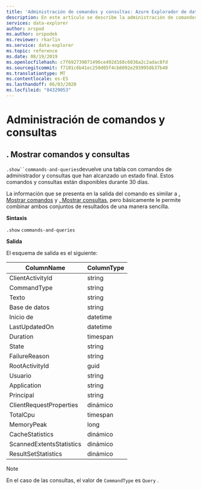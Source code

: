 ```yaml
---
title: 'Administración de comandos y consultas: Azure Explorador de datos'
description: En este artículo se describe la administración de comandos y consultas en Azure Explorador de datos.
services: data-explorer
author: orspod
ms.author: orspodek
ms.reviewer: rkarlin
ms.service: data-explorer
ms.topic: reference
ms.date: 08/19/2019
ms.openlocfilehash: c7f692739071496ce492d168c6036a2c2adac8fd
ms.sourcegitcommit: f7101c6b41ec250d05f4cb6092e2939958b37b40
ms.translationtype: MT
ms.contentlocale: es-ES
ms.lasthandoff: 06/03/2020
ms.locfileid: "84329053"
---
```

# <a name="commands-and-queries-management"></a>Administración de comandos y consultas

## <a name="show-commands-and-queries"></a>. Mostrar comandos y consultas 

`.show``commands-and-queries`devuelve una tabla con comandos de administrador y consultas que han alcanzado un estado final. Estos comandos y consultas están disponibles durante 30 días.

La información que se presenta en la salida del comando es similar a [. Mostrar comandos](commands.md) y [. Mostrar consultas](queries.md), pero básicamente le permite combinar ambos conjuntos de resultados de una manera sencilla.

**Sintaxis**

`.show` `commands-and-queries`
 
**Salida**
 
El esquema de salida es el siguiente:

| ColumnName               | ColumnType |
|--------------------------|------------|
| ClientActivityId         | string     |
| CommandType              | string     |
| Texto                     | string     |
| Base de datos                 | string     |
| Inicio de                | datetime   |
| LastUpdatedOn            | datetime   |
| Duration                 | timespan   |
| State                    | string     |
| FailureReason            | string     |
| RootActivityId           | guid       |
| Usuario                     | string     |
| Application              | string     |
| Principal                | string     |
| ClientRequestProperties  | dinámico    |
| TotalCpu                 | timespan   |
| MemoryPeak               | long       |
| CacheStatistics          | dinámico    |
| ScannedExtentsStatistics | dinámico    |
| ResultSetStatistics      | dinámico    |

> [!NOTE]
> En el caso de las consultas, el valor de `CommandType` es `Query` .
